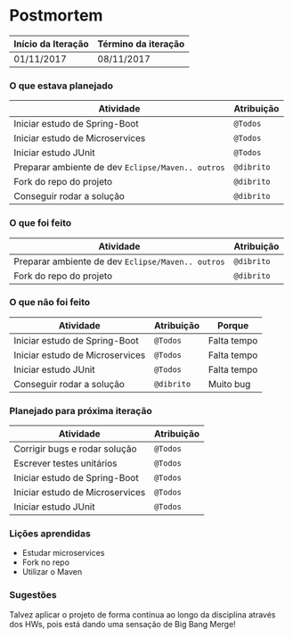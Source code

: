 # Postmortem

Início da Iteração | Término da iteração
------------ | -------------
01/11/2017 | 08/11/2017


### O que estava planejado
| Atividade | Atribuição |
| --- | --- |
| Iniciar estudo de Spring-Boot | `@Todos` |
| Iniciar estudo de Microservices | `@Todos` |
| Iniciar estudo JUnit | `@Todos` |
| Preparar ambiente de dev `Eclipse/Maven.. outros` | `@dibrito` |
| Fork do repo do projeto | `@dibrito` |
| Conseguir rodar a solução | `@dibrito` |

### O que foi feito
| Atividade | Atribuição |
| --- | --- |
| Preparar ambiente de dev `Eclipse/Maven.. outros` | `@dibrito` |
| Fork do repo do projeto | `@dibrito` |


### O que não foi feito
| Atividade | Atribuição | Porque |
| --- | --- | --- |
| Iniciar estudo de Spring-Boot | `@Todos` | Falta tempo |
| Iniciar estudo de Microservices | `@Todos` | Falta tempo |
| Iniciar estudo JUnit | `@Todos` | Falta tempo |
| Conseguir rodar a solução | `@dibrito` | Muito bug |

### Planejado para próxima iteração
| Atividade | Atribuição |
| --- | --- |
| Corrigir bugs e rodar solução | `@Todos` |
| Escrever testes unitários | `@Todos` |
| Iniciar estudo de Spring-Boot | `@Todos` |
| Iniciar estudo de Microservices | `@Todos` |
| Iniciar estudo JUnit | `@Todos` |

### Lições aprendidas
* Estudar microservices 
* Fork no repo
* Utilizar o Maven

### Sugestões
Talvez aplicar o projeto de forma contínua ao longo da disciplina através dos HWs, pois está dando uma sensação de Big Bang Merge!

